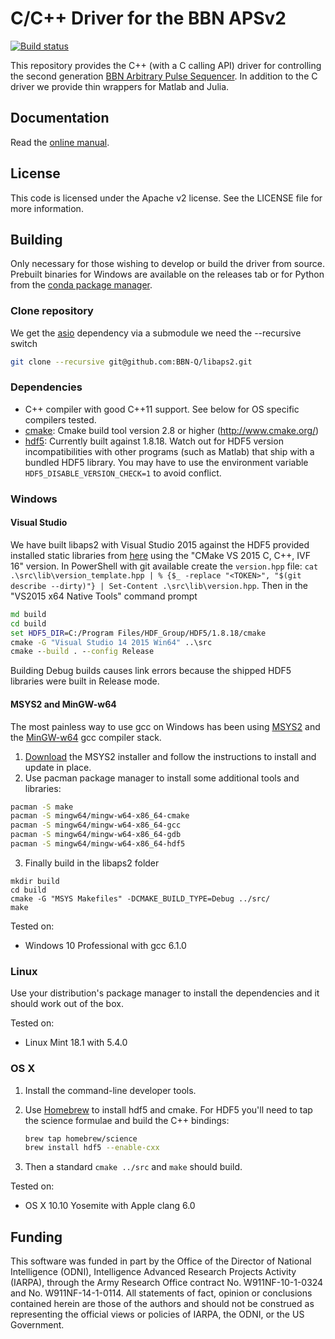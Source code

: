 C/C++ Driver for the BBN APSv2
===============================

[![Build status](https://ci.appveyor.com/api/projects/status/96bjuekewvan9xry?svg=true)](https://ci.appveyor.com/project/caryan/libaps2)

This repository provides the C++ (with a C calling API) driver for controlling the second generation [BBN Arbitrary Pulse Sequencer](http://quantum.bbn.com/tools/aps).  In addition to the C driver we provide thin wrappers for Matlab and Julia.  

Documentation
-------------
Read the [online manual](http://libaps2.readthedocs.io/).

License
-------------
This code is licensed under the Apache v2 license.  See the LICENSE file for more information.

Building
------------
Only necessary for those wishing to develop or build the driver from source.
Prebuilt binaries for Windows are available on the releases tab or for Python
from the [conda package manager](https://anaconda.org/BBN-Q/libaps2).

### Clone repository
We get the [asio](http://think-async.com/Asio) dependency via a submodule we need the --recursive switch

  ```bash
  git clone --recursive git@github.com:BBN-Q/libaps2.git
  ```

### Dependencies

* C++ compiler with good C++11 support. See below for OS specific compilers tested.
* [cmake](http://www.cmake.org/): Cmake build tool version 2.8 or higher (http://www.cmake.org/)
* [hdf5](http://www.hdfgroup.org/HDF5/): Currently built against 1.8.18.  Watch out for HDF5 version incompatibilities with other programs (such as Matlab) that ship with a bundled HDF5 library.  You may have to use the environment variable ``HDF5_DISABLE_VERSION_CHECK=1`` to avoid conflict.

### Windows

#### Visual Studio

We have built libaps2 with Visual Studio 2015 against the HDF5 provided
installed static libraries from
[here](https://support.hdfgroup.org/HDF5/release/obtain518.html) using the
"CMake VS 2015 C, C++, IVF 16" version. In PowerShell with git available create
the `version.hpp` file: ``cat .\src\lib\version_template.hpp | % {$_ -replace
"<TOKEN>", "$(git describe --dirty)"} | Set-Content .\src\lib\version.hpp``.
Then in the "VS2015 x64 Native Tools" command prompt

```cmd
md build
cd build
set HDF5_DIR=C:/Program Files/HDF_Group/HDF5/1.8.18/cmake
cmake -G "Visual Studio 14 2015 Win64" ..\src
cmake --build . --config Release
```

Building Debug builds causes link errors because the shipped HDF5 libraries were
built in Release mode.

#### MSYS2 and MinGW-w64

The most painless way to use gcc on Windows has been using
[MSYS2](http://sourceforge.net/projects/msys2/) and the
[MinGW-w64](http://mingw-w64.sourceforge.net/) gcc compiler stack.

1. [Download](http://msys2.github.io/) the MSYS2 installer and follow the instructions to install and update in place.
2. Use pacman package manager to install some additional tools and libraries:

  ```bash
  pacman -S make
  pacman -S mingw64/mingw-w64-x86_64-cmake
  pacman -S mingw64/mingw-w64-x86_64-gcc
  pacman -S mingw64/mingw-w64-x86_64-gdb
  pacman -S mingw64/mingw-w64-x86_64-hdf5
  ```
3. Finally build in the libaps2 folder

  ```
  mkdir build
  cd build
  cmake -G "MSYS Makefiles" -DCMAKE_BUILD_TYPE=Debug ../src/
  make
  ```

Tested on:
* Windows 10 Professional with gcc 6.1.0

### Linux
Use your distribution's package manager to install the dependencies and it should work out of the box.

Tested on:
* Linux Mint 18.1 with 5.4.0

### OS X
1. Install the command-line developer tools.
2. Use [Homebrew](http://brew.sh/) to install hdf5 and cmake. For HDF5 you'll need to tap the science formulae and build the C++ bindings:

    ```bash
    brew tap homebrew/science
    brew install hdf5 --enable-cxx
    ```
3. Then a standard ``cmake ../src`` and ``make`` should build.

Tested on:
* OS X 10.10 Yosemite with Apple clang 6.0

## Funding

This software was funded in part by the Office of the Director of National
Intelligence (ODNI), Intelligence Advanced Research Projects Activity (IARPA),
through the Army Research Office contract No. W911NF-10-1-0324 and No.
W911NF-14-1-0114. All statements of fact, opinion or conclusions contained
herein are those of the authors and should not be construed as representing the
official views or policies of IARPA, the ODNI, or the US Government.
